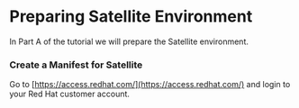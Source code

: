 # Preparing Satellite Environment

In Part A of the tutorial we will prepare the Satellite environment. 

### Create a Manifest for Satellite
Go to [https://access.redhat.com/](https://access.redhat.com/) and login to your Red Hat customer account.  
